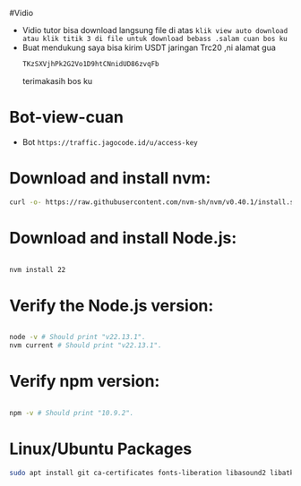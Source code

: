 #Vidio
- Vidio tutor bisa download langsung file di atas ```klik view auto download atau klik titik 3 di file untuk download bebass .salam cuan bos ku```
- Buat mendukung saya bisa kirim USDT jaringan Trc20 ,ni alamat gua
  ```bash
  TKzSXVjhPk2G2Vo1D9htCNnidUD86zvqFb
  ```
  terimakasih bos ku
  
# Bot-view-cuan
- Bot ```https://traffic.jagocode.id/u/access-key```
  
# Download and install nvm:
```bash
curl -o- https://raw.githubusercontent.com/nvm-sh/nvm/v0.40.1/install.sh | bash
```
# Download and install Node.js:
```bash

nvm install 22
```

# Verify the Node.js version:
```bash

node -v # Should print "v22.13.1".
nvm current # Should print "v22.13.1".
```

# Verify npm version:
```bash

npm -v # Should print "10.9.2".
```

# Linux/Ubuntu Packages
```bash
sudo apt install git ca-certificates fonts-liberation libasound2 libatk-bridge2.0-0 libatk1.0-0 libc6 libcairo2 libcups2 libdbus-1-3 libexpat1 libfontconfig1 libgbm1 libgcc1 libglib2.0-0 libgtk-3-0 libnspr4 libnss3 libpango-1.0-0 libpangocairo-1.0-0 libstdc++6 libx11-6 libx11-xcb1 libxcb1 libxcomposite1 libxcursor1 libxdamage1 libxext6 libxfixes3 libxi6 libxrandr2 libxrender1 libxss1 libxtst6 lsb-release wget xdg-utils -y
```
